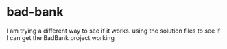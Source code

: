 # bad-bank

I am trying a different way to see if it works.
using the solution files to see if I can get the BadBank project working
